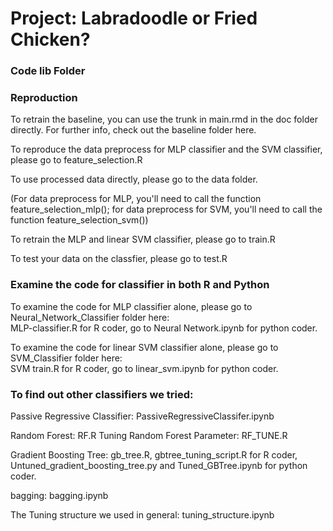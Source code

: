# Project: Labradoodle or Fried Chicken? 

### Code lib Folder

### Reproduction  

To retrain the baseline, you can use the trunk in main.rmd in the doc folder directly.  For further info, check out the baseline folder here.  

To reproduce the data preprocess for MLP classifier and the SVM classifier, please go to feature_selection.R 

To use processed data directly, please go to the data folder.  

(For data preprocess for MLP, you'll need to call the function feature_selection_mlp(); for data preprocess for SVM, you'll need to call the function feature_selection_svm())  

To retrain the MLP and linear SVM classifier, please go to train.R  

To test your data on the classfier, please go to test.R  

### Examine the code for classifier in both R and Python

To examine the code for MLP classifier alone, please go to Neural_Network_Classifier folder here:  
MLP-classifier.R for R coder, go to Neural Network.ipynb for python coder.  

To examine the code for linear SVM classifier alone, please go to SVM_Classifier folder here:  
SVM train.R for R coder, go to linear_svm.ipynb for python coder.  

### To find out other classifiers we tried:

Passive Regressive Classifier:  PassiveRegressiveClassifer.ipynb  

Random Forest: RF.R
Tuning Random Forest Parameter: RF_TUNE.R

Gradient Boosting Tree: gb_tree.R, gbtree_tuning_script.R for R coder, Untuned_gradient_boosting_tree.py and Tuned_GBTree.ipynb for python coder.  

bagging: bagging.ipynb

The Tuning structure we used in general: tuning_structure.ipynb


